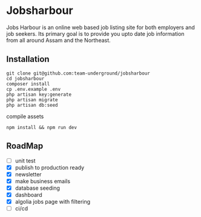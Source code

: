 # Jobsharbour

Jobs Harbour is an online web based job listing site for both employers and job seekers. Its primary goal is to provide you upto date job information from all around Assam and the Northeast.

## Installation

```
git clone git@github.com:team-underground/jobsharbour
cd jobsharbour
composer install
cp .env.example .env
php artisan key:generate
php artisan migrate
php artisan db:seed
```

compile assets

```
npm install && npm run dev
```

## RoadMap

-   [ ] unit test
-   [x] publish to production ready
-   [x] newsletter
-   [x] make business emails
-   [x] database seeding
-   [x] dashboard
-   [x] algolia jobs page with filtering
-   [ ] ci/cd
